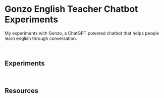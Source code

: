 # Gonzo English Teacher Chatbot Experiments
My experiments with Gonzo, a ChatGPT powered chatbot that helps people learn english through conversation.

<br>

## Experiments

<br>

## Resources
